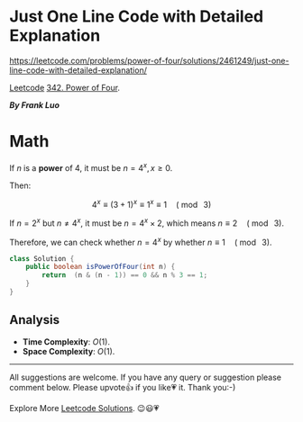# Just One Line Code with Detailed Explanation

https://leetcode.com/problems/power-of-four/solutions/2461249/just-one-line-code-with-detailed-explanation/


[Leetcode](https://leetcode.com/) [342. Power of Four](https://leetcode.com/problems/power-of-four/).

***By Frank Luo***

# Math

If $n$ is a **power** of $4$, it must be $n = 4^x, x \ge 0$.

Then:

$$
4^x \equiv (3+1)^x \equiv 1^x \equiv 1 \quad (\bmod ~3)
$$

If $n = 2^x$ but $n \ne 4^x$, it must be $n = 4^x \times 2$, which means $n \equiv 2 \quad (\bmod ~3)$.

Therefore, we can check whether $n = 4^x$ by whether $n \equiv 1 \quad(\bmod ~3)$.

```java
class Solution {
    public boolean isPowerOfFour(int n) {
        return  (n & (n - 1)) == 0 && n % 3 == 1;
    }
}
```

## Analysis

- **Time Complexity**: $O(1)$.
- **Space Complexity**: $O(1)$.


------------

All suggestions are welcome. 
If you have any query or suggestion please comment below.
Please upvote👍 if you like💗 it. Thank you:-)

Explore More [Leetcode Solutions](https://leetcode.com/discuss/general-discussion/1868912/My-Leetcode-Solutions-All-In-One). 😉😃💗

